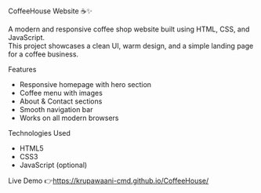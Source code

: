 CoffeeHouse Website ☕✨

A modern and responsive coffee shop website built using HTML, CSS, and JavaScript.  
This project showcases a clean UI, warm design, and a simple landing page for a coffee business.

Features
- Responsive homepage with hero section
- Coffee menu with images
- About & Contact sections
- Smooth navigation bar
- Works on all modern browsers

Technologies Used
- HTML5
- CSS3
- JavaScript (optional)

Live Demo
👉https://krupawaani-cmd.github.io/CoffeeHouse/


